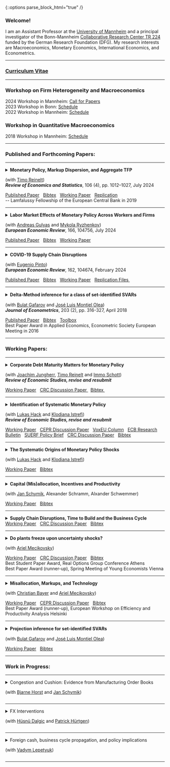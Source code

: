 {::options parse_block_html="true" /}


### Welcome!

I am an Assistant Professor at the <a href="https://www.vwl.uni-mannheim.de/en/" target="_blank">University of Mannheim</a> 
and a principal investigator of the Bonn-Mannheim <a href="https://www.crctr224.de/" target="_blank">Collaborative Research Center TR 224</a> funded by the German Research Foundation (DFG). 
My research interests are Macroeconomics, Monetary Economics, International Economics, and Econometrics. <br />


----

### <a href="https://matthias-meier-econ.github.io/files/cv_matthias_meier.pdf" target="_blank">Curriculum Vitae</a> 

----

### Workshop on Firm Heterogeneity and Macroeconomics

2024 Workshop in Mannheim: <a href="https://matthias-meier-econ.github.io/files/2024_Call_For_Papers_Mannheim.pdf" target="_blank">Call for Papers</a> <br /> 
2023 Workshop in Bonn: <a href="https://matthias-meier-econ.github.io/files/2023_Program_Firm_Heterogeneity.pdf" target="_blank">Schedule</a>  <br /> 
2022 Workshop in Mannheim: <a href="https://matthias-meier-econ.github.io/files/Program_June_2022.pdf" target="_blank">Schedule</a>  <br />

### Workshop in Quantitative Macroeconomics

2018 Workshop in Mannheim: <font color="blue"> <a href="https://matthias-meier-econ.github.io/files/Workshop_Program_May_2018.html" target="_blank">Schedule</a>  </font> <br />

----

### Published and Forthcoming Papers:



----

<details>
<summary markdown="span"> <b> Monetary Policy, Markup Dispersion, and Aggregate TFP </b> 

(with <a href="https://treinelt.github.io/" target="_blank">Timo Reinelt</a>)  <br />
<b> <i>Review of Economics and Statistics</i></b>, 106 (4), pp. 1012–1027, July 2024 </summary>

| **Abstract**          |
|:---------------------------|
| Motivated by empirical evidence that monetary policy affects aggregate TFP, we study the role of markup dispersion for monetary transmission. Empirically, we show that the response of markup dispersion to monetary policy shocks can account for a significant fraction of the aggregate TFP response in the first two years after the shock. Analytically, we show that heterogeneous price rigidity can explain the response of markup dispersion if firms have a precautionary price setting motive, which is present in common New Keynesian environments. We provide empirical evidence on the relationship between markups and price rigidity in support of this explanation. Finally, we study the mechanism and its implications in a quantitative model. |

</details>
<a href="https://doi.org/10.1162/rest_a_01226" target="_blank">Published Paper</a> &nbsp;
<a href="https://matthias-meier-econ.github.io/files/MeierReinelt_MarkupDispersion.txt" target="_blank">Bibtex</a> &nbsp;
<a href="https://matthias-meier-econ.github.io/files/MeierReinelt_MarkupDispersion.pdf" target="_blank">Working Paper</a> &nbsp;
<a href="https://dataverse.harvard.edu/dataset.xhtml?persistentId=doi:10.7910/DVN/5JJ6OE" target="_blank">Replication</a> &nbsp;
<!-- 
   <a href="https://matthias-meier-econ.github.io/files/MeierReinelt2020_ECB.pdf" target="_blank">ECB Working Paper </a> &nbsp;
   <a href="https://matthias-meier-econ.github.io/files/MeierReinelt_MarkupDispersion_CRC.pdf" target="_blank">CRC Discussion Paper</a> &nbsp;
   <a href="https://www.ecb.europa.eu/pub/economic-research/programmes/lamfalussy/html/index.en.html" target="_blank">Lamfalussy Fellowship</a> &nbsp;
-->
<br />
-- Lamfalussy Fellowship of the European Central Bank in 2019

                
                  

----


<details>
<summary markdown="span"><b>Labor Market Effects of Monetary Policy Across Workers and Firms</b> 
  
(with <a href="https://sites.google.com/site/andreasgulyas" target="_blank">Andreas Gulyas</a> and <a href="https://sites.google.com/view/mykolaryzhenkov" target="_blank">Mykola Ryzhenkov</a>) <br />
<b> <i>European Economic Review</i></b>, 166, 104756, July 2024  </summary>

| **Abstract**          |
|:---------------------------|
| This paper uses Austrian social security records to analyze the effects of ECB monetary policy on the labor market. Our focus is on the role of worker and firm wage-components, defined by an Abowd et al. (1999) wage regression. Our findings show that monetary tightening causes the largest employment losses for low-paid workers who are employed in high-paying firms before the tightening. Monetary tightening further causes a reallocation of workers to lower-paying firms. In particular low-paid workers who were originally employed by low-paying firms are prone to falling down the firm wage ladder. |

</details>
<a href="https://doi.org/10.1016/j.euroecorev.2024.104756" target="_blank">Published Paper</a> &nbsp; 
<a href="https://matthias-meier-econ.github.io/files/Labor_Market_Effects_of_MP_Shocks.txt" target="_blank">Bibtex</a> &nbsp;
<a href="https://matthias-meier-econ.github.io/files/Labor_Market_Effects_of_MP_Shocks.pdf" target="_blank">Working Paper</a> &nbsp; 
<!-- 
   <a href="https://matthias-meier-econ.github.io/files/Labor_Market_Effects_of_MP_Shocks_CRC.pdf" target="_blank">CRC Discussion Paper</a> &nbsp; 
-->

   
----


<details>
<summary markdown="span"> <b> COVID-19 Supply Chain Disruptions </b> 
  
(with <a href="https://www.federalreserve.gov/econres/eugenio-pinto.htm" target="_blank">Eugenio Pinto</a>)  <br />
<b> <i>European Economic Review</i></b>, 162, 104674, February 2024 </summary>

| **Abstract**          |
|:---------------------------|
| In the early phase of the COVID-19 crisis, China imposed widespread lockdowns to contain the virus. We study the spillovers from the lockdowns to the US economy. We find that sectors with a high exposure to intermediate goods imports from China experienced significantly larger declines in production, employment, imports, and exports. In addition, relative input and output prices increased in these sectors. At the peak of the recession in April 2020, output was 16% lower in sectors with a one standard deviation higher China exposure. The estimated effects on output, input, and inflation are short-lived and dissipate by summer 2020. |

</details>
<a href="https://doi.org/10.1016/j.euroecorev.2024.104674" target="_blank">Published Paper</a> &nbsp; 
<a href="https://matthias-meier-econ.github.io/files/MeierPinto_Disruptions.txt" target="_blank">Bibtex</a> &nbsp;
<a href="https://matthias-meier-econ.github.io/files/MeierPinto_EER.pdf" target="_blank">Working Paper</a> &nbsp; 
<a href="https://ars.els-cdn.com/content/image/1-s2.0-S0014292124000035-mmc1.zip" target="_blank">Replication Files </a> &nbsp; 
<!-- 
   <a href="https://matthias-meier-econ.github.io/files/CovidEconomics48.pdf" target="_blank">CEPR Covid Economics</a> &nbsp; 
   <a href="https://matthias-meier-econ.github.io/files/MeierPinto_Disruptions_CRC.pdf" target="_blank">CRC Discussion Paper</a> &nbsp; 
-->


----

<details>
<summary markdown="span"><b>Delta-Method inference for a class of set-identiﬁed SVARs </b> 
  
(with <a href="https://gafarov.ucdavis.edu/index.html" target="_blank">Bulat Gafarov</a> and <a href="http://www.joseluismontielolea.com/" target="_blank">José Luis Montiel Olea</a>) <br />
  <b> <i>Journal of Econometrics</i></b>, 203 (2), pp. 316-327, April 2018 </summary>

| **Abstract**          |
|:---------------------------|
| We study vector autoregressions that impose equality and/or inequality restrictions to set-identify the dynamic responses to a single structural shock. We make three contributions. First, we present an algorithm to compute the largest and smallest value that an impulse-response coefficient can attain over its identified set. Second, we provide conditions under which these largest and smallest values are directionally differentiable functions of the model’s reduced-form parameters. Third, we propose a delta-method approach to conduct inference about the structural impulse-response coefficients. We use our results to assess the effects of the announcement of the Quantitative Easing program in August 2010. |

</details>
<a href="https://matthias-meier-econ.github.io/files/GMM_DeltaMethod.pdf" target="_blank">Published Paper</a> &nbsp; 
<a href="https://matthias-meier-econ.github.io/files/GMM_DeltaMethod.txt" target="_blank">Bibtex</a> &nbsp; 
<a href="https://github.com/gafarovb/setSVARtoolbox" target="_blank">Toolbox</a> &nbsp; 
<br />
Best Paper Award in Applied Economics, Econometric Society European Meeting in 2016 <br />


----



### Working Papers:

----


<details>
<summary markdown="span"><b>Corporate Debt Maturity Matters for Monetary Policy</b> 
  
(with <a href="http://joachimjungherr.com/" target="_blank">Joachim Jungherr</a>, <a href="https://treinelt.github.io/" target="_blank">Timo Reinelt</a> and <a href="https://sites.google.com/site/immoschott/" target="_blank">Immo Schott</a>)  <br />
<b> <i>Review of Economic Studies, revise and resubmit </i> </b> </summary>

| **Abstract**          |
|:---------------------------|
| We provide novel empirical evidence that firms' investment is more responsive to monetary policy when a higher fraction of their debt matures. In a heterogeneous firm New Keynesian model with financial frictions and endogenous debt maturity, two channels explain this finding: (1.) Firms with more maturing debt have larger roll-over needs and are therefore more exposed to fluctuations in the real interest rate (roll-over risk). (2.) These firms also have higher default risk and therefore react more strongly to changes in the real burden of outstanding nominal debt (debt overhang). In comparison to existing models, we show that a model which accounts for the maturity of debt and its distribution across firms implies larger aggregate effects of monetary policy. |

</details>
<a href="https://matthias-meier-econ.github.io/files/Debt_Maturity.pdf" target="_blank">Working Paper</a> &nbsp; 
<a href="https://matthias-meier-econ.github.io/files/Debt_Maturity_CRC.pdf" target="_blank">CRC Discussion Paper </a> &nbsp; 
<a href="https://matthias-meier-econ.github.io/files/Debt_Maturity_CRC.txt" target="_blank">Bibtex </a> &nbsp; 




----

<details>
<summary markdown="span"><b>Identification of Systematic Monetary Policy</b> 
  
(with <a href="https://lukas-hack.github.io/index.html" target="_blank">Lukas Hack</a> and <a href="https://sites.google.com/site/istrefiklodiana/" target="_blank">Klodiana Istrefi</a>) <br />
<b> <i>Review of Economic Studies, revise and resubmit </i> </b> </summary>

| **Abstract**          |
|:---------------------------|
| We propose a novel identification design to estimate the causal effects of systematic monetary policy on the propagation of macroeconomic shocks. The design combines (i) a time-varying measure of systematic monetary policy based on the historical composition of hawks and doves in the Federal Open Market Committee (FOMC) with (ii) an instrument that leverages the mechanical FOMC rotation of voting rights. We apply our design to study the effects of government spending shocks. We find fiscal multipliers between two and three when the FOMC is dovish and below zero when it is hawkish. Narrative evidence from historical FOMC records corroborates our findings. |

</details>
<a href="https://matthias-meier-econ.github.io/files/HIM_SysMP.pdf" target="_blank">Working Paper</a> &nbsp; 
<a href="https://cepr.org/publications/dp17999" target="_blank">CEPR Discussion Paper</a> &nbsp; 
<a href="https://cepr.org/voxeu/columns/hawkish-or-dovish-central-bankers-different-flocks-and-fiscal-shocks" target="_blank">VoxEU Column</a> &nbsp; 
<a href="https://www.ecb.europa.eu/pub/economic-research/resbull/2023/html/ecb.rb231219~159bb78c3e.en.html" target="_blank">ECB Research Bulletin</a> &nbsp; 
<a href="https://matthias-meier-econ.github.io/files/HIM_SysMP_SUERF.pdf" target="_blank">SUERF Policy Brief</a> &nbsp; 
<a href="https://matthias-meier-econ.github.io/files/HIM_SysMP_CRC.pdf" target="_blank">CRC Discussion Paper</a> &nbsp; 
<a href="https://matthias-meier-econ.github.io/files/HIM_SysMP.txt" target="_blank">Bibtex</a> &nbsp;


----

<details>
<summary markdown="span"><b>The Systematic Origins of Monetary Policy Shocks</b> 
  
(with <a href="https://lukas-hack.github.io/index.html" target="_blank">Lukas Hack</a> and <a href="https://sites.google.com/site/istrefiklodiana/" target="_blank">Klodiana Istrefi</a>) </summary>

| **Abstract**          |
|:---------------------------|
| Conventional strategies to identify monetary policy shocks rest on the implicit assumption that systematic monetary policy is constant over time. We formally show that these strategies do not isolate monetary policy shocks in an environment with time-varying systematic monetary policy. Instead, they are contaminated by systematic monetary policy and macroeconomic variables, leading to contamination bias in estimated impulse responses. Empirically, we show that Romer and Romer (2004) monetary policy shocks are indeed predictable by fluctuations in systematic monetary policy. Instead, we propose a new monetary policy shock that is orthogonal to systematic monetary policy. Our shock suggests U.S. monetary policy has shorter lags and stronger effects on inflation and output. |

</details>
<a href="https://matthias-meier-econ.github.io/files/HIM_Shocks.pdf" target="_blank">Working Paper</a> &nbsp; 
<a href="https://matthias-meier-econ.github.io/files/HIM_Shocks.txt" target="_blank">Bibtex</a> &nbsp;


----



<details>
<summary markdown="span"><b>Capital (Mis)allocation, Incentives and Productivity</b>  

(with <a href="http://janschymik.de/" target="_blank">Jan Schymik</a>, Alexander Schramm, Alxander Schwemmer)</summary>

| **Abstract**          |
|:---------------------------|
| This paper argues that distorted managerial incentives can be a cause for within-ﬁrm capital misallocation. We document empirically that managers experiencing reductions in long-term incentives reallocate ﬁrm investments towards less durable assets. To quantify this channel of within-ﬁrm misallocation for the US economy, we then develop a model of dynamic ﬁrm investments under agency frictions. In the model, capital misallocation within ﬁrms is caused by short-termist incentives due to a too strong focus on current cash ﬂows implied by equity-bonus contracts. Our results show that short-termist incentives cause substantial wedges in the rates of return across capital goods within ﬁrms, lowering average productivity. |

</details>
<a href="https://matthias-meier-econ.github.io/files/Managers_Investments.pdf" target="_blank">Working Paper</a> &nbsp; 
<a href="https://matthias-meier-econ.github.io/files/Managers_Investments.txt" target="_blank">Bibtex</a> &nbsp;


----



<details>
<summary markdown="span"><b>Supply Chain Disruptions, Time to Build and the Business Cycle</b>  </summary>

| **Abstract**          |
|:---------------------------|
| We provide new evidence that (i) time to build is volatile and countercyclical, and that (ii) supply chain disruptions lengthen time to build. Motivated by these findings, we develop a general equilibrium model in which heterogeneous firms face non-convex adjustment costs and multi-period time to build. In the model, supply chain disruptions lengthen time to build. Calibrating the model to US micro data, we show that disruptions, which lengthen time to build by 1 month, depress GDP by 1% and aggregate TFP by 0.2%. Structural vector autoregressions corroborate the quantitative importance of supply chain disruptions. |

</details>
<a href="https://matthias-meier-econ.github.io/files/Meier_TimeToBuild.pdf" target="_blank">Working Paper</a> &nbsp; 
<a href="https://matthias-meier-econ.github.io/files/Meier_TimeToBuild_CRC.pdf" target="_blank">CRC Discussion Paper</a> &nbsp; 
<a href="https://matthias-meier-econ.github.io/files/Meier_TimeToBuild.txt" target="_blank">Bibtex</a> &nbsp;

----


<details>
<summary markdown="span"><b>Do plants freeze upon uncertainty shocks?</b> 

(with <a href="https://sites.google.com/site/amecikovsky/" target="_blank">Ariel Mecikovsky</a>)</summary>

| **Abstract**          |
|:---------------------------|
| What explains the impact of uncertainty shocks on the economy? This paper uses highly disaggregated data on industry-level job flows to investigate the empirical relevance of various transmission channels of uncertainty shocks. The channels we consider are labor adjustment frictions, capital adjustment frictions, nominal ridigities, and financial frictions. For each channel, we derive testable implications regarding the response of job flows to uncertainty shocks. Empirically, uncertainty shocks lead to more job destruction and less job creation in more than 80% of all industries. The effect is significantly stronger in industries that face tighter financial constraints, which supports the financial frictions channel. In contrast, our evidence does not support the other three channels. |

</details>
<a href="https://matthias-meier-econ.github.io/files/MM_PlantsFreeze.pdf" target="_blank">Working Paper</a> &nbsp; 
<a href="https://matthias-meier-econ.github.io/files/MM_PlantsFreeze_CRC.pdf" target="_blank">CRC Discussion Paper</a> &nbsp; 
<a href="https://matthias-meier-econ.github.io/files/MM_PlantsFreeze.txt" target="_blank">Bibtex</a> &nbsp;  <br />
Best Student Paper Award, Real Options Group Conference Athens <br /> 
Best Paper Award (runner-up), Spring Meeting of Young Economists Vienna

----


<details>
<summary markdown="span"><b>Misallocation, Markups, and Technology</b> 

(with <a href="https://www.wiwi.uni-bonn.de/bayer/" target="_blank">Christian Bayer</a> and <a href="https://sites.google.com/site/amecikovsky/" target="_blank">Ariel Mecikovsky</a>)</summary>

| **Abstract**          |
|:---------------------------|
| Hsieh and Klenow(2009) shows that misallocation creates large aggregate TFP losses, explains international TFP differences, and can be quantified through factor productivity dispersions. Using micro data from Chile, Colombia, Indonesia, and Germany, we show a substantial correlation in factor productivities across factors and therefore propose to decompose dispersion in factor productivities in dispersion in technology and markup instead. Relative to Germany, misallocation is larger in the developing economies. TFP losses from misallocation are explained to 1/3 by larger technology and to 2/3 by larger markup dispersion. Finally, we discuss market outcomes as potential sources of markup and technology dispersion. |

</details>
<a href="https://matthias-meier-econ.github.io/files/BMM_Misallocation.pdf" target="_blank">Working Paper</a> &nbsp; 
<a href="https://cepr.org/publications/dp12727" target="_blank">CEPR Discussion Paper</a> &nbsp; 
<a href="https://matthias-meier-econ.github.io/files/BMM_Misallocation.txt" target="_blank">Bibtex</a> &nbsp;  <br />
Best Paper Award (runner-up), European Workshop on Efficiency and Productivity Analysis Helsinki

----


<details>
<summary markdown="span"><b>Projection inference for set-identiﬁed SVARs</b> 

(with <a href="https://gafarov.ucdavis.edu/index.html" target="_blank">Bulat Gafarov</a> and <a href="http://www.joseluismontielolea.com/" target="_blank">José Luis Montiel Olea</a>)</summary>

| **Abstract**          |
|:---------------------------|
| We study the properties of projection inference for set-identified Structural Vector Autoregressions. A nominal 1−α projection region collects the structural parameters that are compatible with a 1−α Wald ellipsoid for the model’s reduced-form parameters (autoregressive coefficients and the covariance matrix of residuals). We show that projection inference can be applied to a general class of stationary models, is computationally feasible, and - as the sample size grows large — it produces regions that have both frequentist coverage and robust Bayesian credibility of at least 1−α. A drawback of the projection approach is that both coverage and robust credibility may be strictly above their nominal level. Following the recent work of Kaido, Molinari, and Stoye (2016), we ‘calibrate’ the radius of the Wald ellipsoid to guarantee that — for a given posterior on the reduced-form parameters — the projection method produces a region with robust Bayesian credibility of exactly 1−α. We illustrate the main results of the paper using the demand/supply-model for the U.S. labor market in Baumeister and Hamilton(2015). |
  
</details>
<a href="https://matthias-meier-econ.github.io/files/GMM_Projection.pdf" target="_blank">Working Paper</a> &nbsp; 
<a href="https://matthias-meier-econ.github.io/files/GMM_Projection.txt" target="_blank">Bibtex</a> &nbsp;  
 
----


### Work in Progress:

 ----
  
 
<details>
<summary markdown="span">Congestion and Cushion: Evidence from Manufacturing Order Books

(with <a href="https://www.uni-mannheim.de/gess/programs/cdse/our-students/2021/bjarne-horst/" target="_blank">Bjarne Horst</a> and <a href="http://janschymik.de" target="_blank">Jan Schymik</a>)</summary>

</details>

 ----
  
 
<details>
<summary markdown="span">FX Interventions

(with <a href="https://sites.google.com/view/husnucdalgic" target="_blank">Hüsnü Dalgic</a> and <a href="https://sites.google.com/site/patrickhuertgen" target="_blank">Patrick Hürtgen</a>)</summary>

</details>
 
 ----
  
 
<details>
<summary markdown="span">Foreign cash, business cycle propagation, and policy implications

(with <a href="https://bank.gov.ua/en/researcher/39" target="_blank">Vadym Lepetyuk</a>)</summary>

</details>
 
 ----
